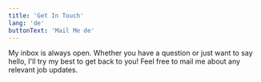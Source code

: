 ```yaml
---
title: 'Get In Touch'
lang: 'de'
buttonText: 'Mail Me de'
---
```

My inbox is always open. Whether you have a question or just want to say hello, I'll try my best to get back to you! Feel free to mail me about any relevant job updates.
